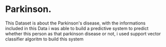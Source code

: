 # Parkinson.
This Dataset is about the Parkinson's disease, with the informations included in this Data i was able to build a predictive system to predict whether this person as that parkinson disease or not, i used support vector classifier algoritm to build this system

